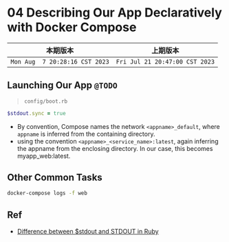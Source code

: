 # 04 Describing Our App Declaratively with Docker Compose

|本期版本|上期版本
|:---:|:---:
`Mon Aug  7 20:28:16 CST 2023` | `Fri Jul 21 20:47:00 CST 2023`

## Launching Our App `@TODO`

> `config/boot.rb`

```ruby
$stdout.sync = true
```

* By convention, Compose names the network `<appname>_default`, where `appname` is inferred from the containing directory.
* using the convention `<appname>_<service_name>:latest`, again inferring the appname from the enclosing directory. In our case, this becomes myapp_web:latest.

## Other Common Tasks

```bash
docker-compose logs -f web
```

## Ref

* [Difference between $stdout and STDOUT in Ruby](https://stackoverflow.com/questions/6671716/difference-between-stdout-and-stdout-in-ruby)